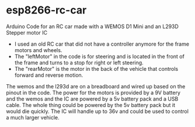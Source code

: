 # esp8266-rc-car
Arduino Code for an RC car made with a WEMOS D1 Mini and an L293D Stepper motor IC

 - I used an old RC car that did not have a controller anymore for the frame motors and wheels. 
 - The "leftMotor" in the code is for steering and is located in the front of the frame and turns to a stop for right or left steering. 
 - The "rearMotor" is the motor in the back of the vehicle that controls forward and reverse motion. 

The wemos and the l293d are on a breadboard and wired up based on the pinout in the code. The power for the motors is provided by a 9V battery and the wemos and the IC are powered by a 5v battery pack and a USB cable. The whole thing could be powered by the 5v battery pack but it would die quickly. The IC will handle up to 36v and could be used to control a much larger vehicle. 
